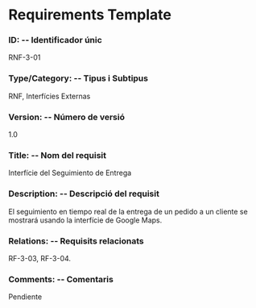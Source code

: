 ﻿# Requirements Template 

### ID: -- Identificador únic 
RNF-3-01 

### Type/Category: -- Tipus i Subtipus 
RNF, Interfícies Externas
 
### Version: -- Número de versió 
1.0
 
### Title: -- Nom del requisit 
Interfície del Seguimiento de Entrega

### Description: -- Descripció del requisit 
El seguimiento en tiempo real de la entrega de un pedido a un cliente se mostrará usando la interfície de Google Maps.
 
### Relations: -- Requisits relacionats 
RF-3-03, RF-3-04.
 
### Comments: -- Comentaris 
Pendiente
